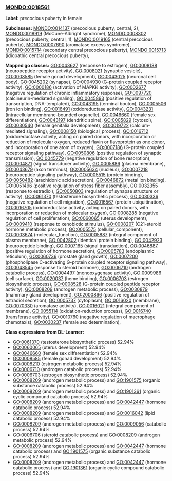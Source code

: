 
### [MONDO:0018561](http://purl.obolibrary.org/obo/MONDO_0018561)
**Label:** precocious puberty in female

**Subclasses:** [MONDO:0014137](http://purl.obolibrary.org/obo/MONDO_0014137) (precocious puberty, central, 2), [MONDO:0018919](http://purl.obolibrary.org/obo/MONDO_0018919) (McCune-Albright syndrome), [MONDO:0008302](http://purl.obolibrary.org/obo/MONDO_0008302) (precocious puberty, central, 1), [MONDO:0019165](http://purl.obolibrary.org/obo/MONDO_0019165) (central precocious puberty), [MONDO:0007690](http://purl.obolibrary.org/obo/MONDO_0007690) (aromatase excess syndrome), [MONDO:0015714](http://purl.obolibrary.org/obo/MONDO_0015714) (secondary central precocious puberty), [MONDO:0015713](http://purl.obolibrary.org/obo/MONDO_0015713) (idiopathic central precocious puberty), 

**Mapped go classes:** [GO:0043627](http://purl.obolibrary.org/obo/GO_0043627) (response to estrogen), [GO:0008188](http://purl.obolibrary.org/obo/GO_0008188) (neuropeptide receptor activity), [GO:0008021](http://purl.obolibrary.org/obo/GO_0008021) (synaptic vesicle), [GO:0008585](http://purl.obolibrary.org/obo/GO_0008585) (female gonad development), [GO:0043025](http://purl.obolibrary.org/obo/GO_0043025) (neuronal cell body), [GO:0045202](http://purl.obolibrary.org/obo/GO_0045202) (synapse), [GO:0004930](http://purl.obolibrary.org/obo/GO_0004930) (G-protein coupled receptor activity), [GO:0000186](http://purl.obolibrary.org/obo/GO_0000186) (activation of MAPKK activity), [GO:0002677](http://purl.obolibrary.org/obo/GO_0002677) (negative regulation of chronic inflammatory response), [GO:0097720](http://purl.obolibrary.org/obo/GO_0097720) (calcineurin-mediated signaling), [GO:0045893](http://purl.obolibrary.org/obo/GO_0045893) (positive regulation of transcription, DNA-templated), [GO:0043195](http://purl.obolibrary.org/obo/GO_0043195) (terminal bouton), [GO:0005506](http://purl.obolibrary.org/obo/GO_0005506) (iron ion binding), [GO:0016491](http://purl.obolibrary.org/obo/GO_0016491) (oxidoreductase activity), [GO:0043231](http://purl.obolibrary.org/obo/GO_0043231) (intracellular membrane-bounded organelle), [GO:0046660](http://purl.obolibrary.org/obo/GO_0046660) (female sex differentiation), [GO:0043197](http://purl.obolibrary.org/obo/GO_0043197) (dendritic spine), [GO:0005829](http://purl.obolibrary.org/obo/GO_0005829) (cytosol), [GO:0030540](http://purl.obolibrary.org/obo/GO_0030540) (female genitalia development), [GO:0019722](http://purl.obolibrary.org/obo/GO_0019722) (calcium-mediated signaling), [GO:0008150](http://purl.obolibrary.org/obo/GO_0008150) (biological_process), [GO:0016712](http://purl.obolibrary.org/obo/GO_0016712) (oxidoreductase activity, acting on paired donors, with incorporation or reduction of molecular oxygen, reduced flavin or flavoprotein as one donor, and incorporation of one atom of oxygen), [GO:0007186](http://purl.obolibrary.org/obo/GO_0007186) (G-protein coupled receptor signaling pathway), [GO:0050806](http://purl.obolibrary.org/obo/GO_0050806) (positive regulation of synaptic transmission), [GO:0045779](http://purl.obolibrary.org/obo/GO_0045779) (negative regulation of bone resorption), [GO:0004871](http://purl.obolibrary.org/obo/GO_0004871) (signal transducer activity), [GO:0005886](http://purl.obolibrary.org/obo/GO_0005886) (plasma membrane), [GO:0043679](http://purl.obolibrary.org/obo/GO_0043679) (axon terminus), [GO:0005634](http://purl.obolibrary.org/obo/GO_0005634) (nucleus), [GO:0007218](http://purl.obolibrary.org/obo/GO_0007218) (neuropeptide signaling pathway), [GO:0005515](http://purl.obolibrary.org/obo/GO_0005515) (protein binding), [GO:0050482](http://purl.obolibrary.org/obo/GO_0050482) (arachidonic acid secretion), [GO:0046872](http://purl.obolibrary.org/obo/GO_0046872) (metal ion binding), [GO:0051496](http://purl.obolibrary.org/obo/GO_0051496) (positive regulation of stress fiber assembly), [GO:0032355](http://purl.obolibrary.org/obo/GO_0032355) (response to estradiol), [GO:0050803](http://purl.obolibrary.org/obo/GO_0050803) (regulation of synapse structure or activity), [GO:0061370](http://purl.obolibrary.org/obo/GO_0061370) (testosterone biosynthetic process), [GO:0030336](http://purl.obolibrary.org/obo/GO_0030336) (negative regulation of cell migration), [GO:0016567](http://purl.obolibrary.org/obo/GO_0016567) (protein ubiquitination), [GO:0016705](http://purl.obolibrary.org/obo/GO_0016705) (oxidoreductase activity, acting on paired donors, with incorporation or reduction of molecular oxygen), [GO:0008285](http://purl.obolibrary.org/obo/GO_0008285) (negative regulation of cell proliferation), [GO:0060065](http://purl.obolibrary.org/obo/GO_0060065) (uterus development), [GO:0009410](http://purl.obolibrary.org/obo/GO_0009410) (response to xenobiotic stimulus), [GO:0008207](http://purl.obolibrary.org/obo/GO_0008207) (C21-steroid hormone metabolic process), [GO:0005575](http://purl.obolibrary.org/obo/GO_0005575) (cellular_component), [GO:0003674](http://purl.obolibrary.org/obo/GO_0003674) (molecular_function), [GO:0005887](http://purl.obolibrary.org/obo/GO_0005887) (integral component of plasma membrane), [GO:0042802](http://purl.obolibrary.org/obo/GO_0042802) (identical protein binding), [GO:0042923](http://purl.obolibrary.org/obo/GO_0042923) (neuropeptide binding), [GO:0007165](http://purl.obolibrary.org/obo/GO_0007165) (signal transduction), [GO:0046887](http://purl.obolibrary.org/obo/GO_0046887) (positive regulation of hormone secretion), [GO:0005783](http://purl.obolibrary.org/obo/GO_0005783) (endoplasmic reticulum), [GO:0060736](http://purl.obolibrary.org/obo/GO_0060736) (prostate gland growth), [GO:0007200](http://purl.obolibrary.org/obo/GO_0007200) (phospholipase C-activating G-protein coupled receptor signaling pathway), [GO:0048545](http://purl.obolibrary.org/obo/GO_0048545) (response to steroid hormone), [GO:0006710](http://purl.obolibrary.org/obo/GO_0006710) (androgen catabolic process), [GO:0004497](http://purl.obolibrary.org/obo/GO_0004497) (monooxygenase activity), [GO:0009986](http://purl.obolibrary.org/obo/GO_0009986) (cell surface), [GO:0020037](http://purl.obolibrary.org/obo/GO_0020037) (heme binding), [GO:0006703](http://purl.obolibrary.org/obo/GO_0006703) (estrogen biosynthetic process), [GO:0008528](http://purl.obolibrary.org/obo/GO_0008528) (G-protein coupled peptide receptor activity), [GO:0008209](http://purl.obolibrary.org/obo/GO_0008209) (androgen metabolic process), [GO:0030879](http://purl.obolibrary.org/obo/GO_0030879) (mammary gland development), [GO:2000866](http://purl.obolibrary.org/obo/GO_2000866) (positive regulation of estradiol secretion), [GO:0005737](http://purl.obolibrary.org/obo/GO_0005737) (cytoplasm), [GO:0016020](http://purl.obolibrary.org/obo/GO_0016020) (membrane), [GO:0070330](http://purl.obolibrary.org/obo/GO_0070330) (aromatase activity), [GO:0016021](http://purl.obolibrary.org/obo/GO_0016021) (integral component of membrane), [GO:0055114](http://purl.obolibrary.org/obo/GO_0055114) (oxidation-reduction process), [GO:0016740](http://purl.obolibrary.org/obo/GO_0016740) (transferase activity), [GO:0010760](http://purl.obolibrary.org/obo/GO_0010760) (negative regulation of macrophage chemotaxis), [GO:0030237](http://purl.obolibrary.org/obo/GO_0030237) (female sex determination), 

**Class expressions from DL-Learner:**

- [GO:0061370](http://purl.obolibrary.org/obo/GO_0061370) (testosterone biosynthetic process) 52.94%
- [GO:0060065](http://purl.obolibrary.org/obo/GO_0060065) (uterus development) 52.94%
- [GO:0046660](http://purl.obolibrary.org/obo/GO_0046660) (female sex differentiation) 52.94%
- [GO:0008585](http://purl.obolibrary.org/obo/GO_0008585) (female gonad development) 52.94%
- [GO:0008210](http://purl.obolibrary.org/obo/GO_0008210) (estrogen metabolic process) 52.94%
- [GO:0006710](http://purl.obolibrary.org/obo/GO_0006710) (androgen catabolic process) 52.94%
- [GO:0006703](http://purl.obolibrary.org/obo/GO_0006703) (estrogen biosynthetic process) 52.94%
- [GO:0008209](http://purl.obolibrary.org/obo/GO_0008209) (androgen metabolic process) and [GO:1901575](http://purl.obolibrary.org/obo/GO_1901575) (organic substance catabolic process) 52.94%
- [GO:0008209](http://purl.obolibrary.org/obo/GO_0008209) (androgen metabolic process) and [GO:1901361](http://purl.obolibrary.org/obo/GO_1901361) (organic cyclic compound catabolic process) 52.94%
- [GO:0008209](http://purl.obolibrary.org/obo/GO_0008209) (androgen metabolic process) and [GO:0042447](http://purl.obolibrary.org/obo/GO_0042447) (hormone catabolic process) 52.94%
- [GO:0008209](http://purl.obolibrary.org/obo/GO_0008209) (androgen metabolic process) and [GO:0016042](http://purl.obolibrary.org/obo/GO_0016042) (lipid catabolic process) 52.94%
- [GO:0008209](http://purl.obolibrary.org/obo/GO_0008209) (androgen metabolic process) and [GO:0009056](http://purl.obolibrary.org/obo/GO_0009056) (catabolic process) 52.94%
- [GO:0006706](http://purl.obolibrary.org/obo/GO_0006706) (steroid catabolic process) and [GO:0008209](http://purl.obolibrary.org/obo/GO_0008209) (androgen metabolic process) 52.94%
- [GO:0008209](http://purl.obolibrary.org/obo/GO_0008209) (androgen metabolic process) and [GO:0042447](http://purl.obolibrary.org/obo/GO_0042447) (hormone catabolic process) and [GO:1901575](http://purl.obolibrary.org/obo/GO_1901575) (organic substance catabolic process) 52.94%
- [GO:0008209](http://purl.obolibrary.org/obo/GO_0008209) (androgen metabolic process) and [GO:0042447](http://purl.obolibrary.org/obo/GO_0042447) (hormone catabolic process) and [GO:1901361](http://purl.obolibrary.org/obo/GO_1901361) (organic cyclic compound catabolic process) 52.94%


